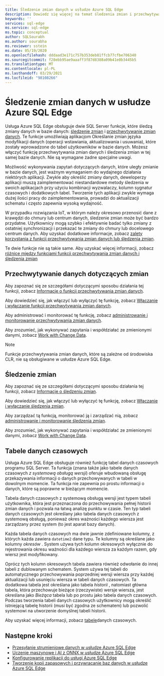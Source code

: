 ```yaml
---
title: Śledzenie zmian danych w usłudze Azure SQL Edge
description: Dowiedz się więcej na temat śledzenia zmian i przechwytywania zmian danych w usłudze Azure SQL Edge.
keywords: ''
services: sql-edge
ms.service: sql-edge
ms.topic: conceptual
author: SQLSourabh
ms.author: sourabha
ms.reviewer: sstein
ms.date: 05/19/2020
ms.openlocfilehash: dddaad3e171c757b353deb81ffcb77cfbe706340
ms.sourcegitcommit: f28ebb95ae9aaaff3f87d8388a09b41e0b3445b5
ms.translationtype: MT
ms.contentlocale: pl-PL
ms.lasthandoff: 03/29/2021
ms.locfileid: "98108266"
---
```

# <a name="track-data-changes-in-azure-sql-edge"></a>Śledzenie zmian danych w usłudze Azure SQL Edge

Usługa Azure SQL Edge obsługuje dwie SQL Server funkcje, które śledzą zmiany danych w bazie danych: [śledzenie zmian](/sql/relational-databases/track-changes/track-data-changes-sql-server#Tracking) i [przechwytywanie zmian danych](/sql/relational-databases/track-changes/track-data-changes-sql-server#Capture). Te funkcje umożliwiają aplikacjom Określanie zmian języka modyfikacji danych (operacji wstawiania, aktualizowania i usuwania), które zostały wprowadzone do tabel użytkowników w bazie danych. Możesz włączyć funkcję przechwytywania zmian danych i śledzenia zmian w tej samej bazie danych. Nie są wymagane żadne specjalne uwagi.

Możliwość wykonywania zapytań dotyczących danych, które uległy zmianie w bazie danych, jest ważnym wymaganiem do wydajnego działania niektórych aplikacji. Zwykle aby określić zmiany danych, deweloperzy aplikacji muszą zaimplementować niestandardowe metody śledzenia w swoich aplikacjach przy użyciu kombinacji wyzwalaczy, kolumn sygnatur czasowych i dodatkowych tabel. Tworzenie tych aplikacji zwykle wymaga dużej ilości pracy do zaimplementowania, prowadzi do aktualizacji schematu i często zapewnia wysoką wydajność.

W przypadku rozwiązania IoT, w którym należy okresowo przenosić dane z krawędzi do chmury lub centrum danych, śledzenie zmian może być bardzo przydatne. Użytkownicy mogą szybko i efektywnie badać tylko zmiany z ostatniej synchronizacji i przekazać te zmiany do chmury lub docelowego centrum danych. Aby uzyskać dodatkowe informacje, zobacz [zalety korzystania z funkcji przechwytywania zmian danych lub śledzenia zmian](/sql/relational-databases/track-changes/track-data-changes-sql-server#benefits-of-using-change-data-capture-or-change-tracking). 

Te dwie funkcje nie są takie same. Aby uzyskać więcej informacji, zobacz [różnice między funkcjami funkcji przechwytywania zmian danych i śledzenia zmian](/sql/relational-databases/track-changes/track-data-changes-sql-server#feature-differences-between-change-data-capture-and-change-tracking)

## <a name="change-data-capture"></a>Przechwytywanie danych dotyczących zmian

Aby zapoznać się ze szczegółami dotyczącymi sposobu działania tej funkcji, zobacz [Informacje o funkcji przechwytywania zmian danych](/sql/relational-databases/track-changes/about-change-data-capture-sql-server).

Aby dowiedzieć się, jak włączyć lub wyłączyć tę funkcję, zobacz [Włączanie i wyłączanie funkcji przechwytywania zmian danych](/sql/relational-databases/track-changes/enable-and-disable-change-data-capture-sql-server).

Aby administrować i monitorować tę funkcję, zobacz [administrowanie i monitorowanie przechwytywania zmian danych](/sql/relational-databases/track-changes/administer-and-monitor-change-data-capture-sql-server).

Aby zrozumieć, jak wykonywać zapytania i współdziałać ze zmienionymi danymi, zobacz [Work with Change Data](/sql/relational-databases/track-changes/work-with-change-data-sql-server).

> [!NOTE]
> Funkcje przechwytywania zmian danych, które są zależne od środowiska CLR, nie są obsługiwane w usłudze Azure SQL Edge.

## <a name="change-tracking"></a>Śledzenie zmian

Aby zapoznać się ze szczegółami dotyczącymi sposobu działania tej funkcji, zobacz [Informacje o śledzeniu zmian](/sql/relational-databases/track-changes/about-change-tracking-sql-server).

Aby dowiedzieć się, jak włączyć lub wyłączyć tę funkcję, zobacz [Włączanie i wyłączanie śledzenia zmian](/sql/relational-databases/track-changes/enable-and-disable-change-tracking-sql-server).

Aby zarządzać tą funkcją, monitorować ją i zarządzać nią, zobacz [administrowanie i monitorowanie śledzenia zmian](/sql/relational-databases/track-changes/manage-change-tracking-sql-server).

Aby zrozumieć, jak wykonywać zapytania i współdziałać ze zmienionymi danymi, zobacz [Work with Change Data](/sql/relational-databases/track-changes/work-with-change-tracking-sql-server).

## <a name="temporal-tables"></a>Tabele danych czasowych

Usługa Azure SQL Edge obsługuje również funkcję tabel danych czasowych programu SQL Server. Ta funkcja (znana także jako tabele danych czasowych *z systemową obsługą wersji*) oferuje wbudowaną obsługę przekazywania informacji o danych przechowywanych w tabeli w dowolnym momencie. Ta funkcja nie zapewnia po prostu informacji o danych, które są poprawne w bieżącym momencie.

Tabela danych czasowych z systemową obsługą wersji jest typem tabeli użytkownika, która jest przeznaczona do przechowywania pełnej historii zmian danych i pozwala na łatwą analizę punktu w czasie. Ten typ tabeli danych czasowych jest określany jako tabela danych czasowych z systemową obsługą, ponieważ okres ważności każdego wiersza jest zarządzany przez system (to jest aparat bazy danych).

Każda tabela danych czasowych ma dwie jawnie zdefiniowane kolumny, z których każda zawiera `datetime2` dane typu. Te kolumny są określane jako kolumny *okresów* . System używa tych kolumn okresowych wyłącznie do rejestrowania okresu ważności dla każdego wiersza za każdym razem, gdy wiersz jest modyfikowany.

Oprócz tych kolumn okresowych tabela zawiera również odwołanie do innej tabeli z dublowanym schematem. System używa tej tabeli do automatycznego przechowywania poprzedniej wersji wiersza przy każdej aktualizacji lub usunięciu wiersza w tabeli danych czasowych. Ta dodatkowa tabela jest określana jako tabela *historii* , natomiast główna tabela, która przechowuje bieżące (rzeczywiste) wersje wiersza, jest określana jako *Bieżąca* tabela lub po prostu jako tabela danych czasowych. Podczas tworzenia tabeli danych czasowych użytkownicy mogą określić istniejącą tabelę historii (musi być zgodna ze schematem) lub pozwolić systemowi na utworzenie domyślnej tabeli historii.

Aby uzyskać więcej informacji, zobacz [tabele](/sql/relational-databases/tables/temporal-tables)danych czasowych.

## <a name="next-steps"></a>Następne kroki

- [Przesyłanie strumieniowe danych w usłudze Azure SQL Edge ](stream-data.md)
- [Uczenie maszynowe i AI z ONNX w usłudze Azure SQL Edge ](onnx-overview.md)
- [Konfigurowanie replikacji do usługi Azure SQL Edge](configure-replication.md)
- [Tworzenie kopii zapasowych i przywracanie baz danych w usłudze Azure SQL Edge](backup-restore.md)
